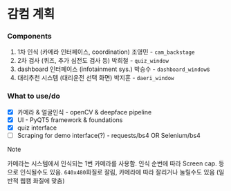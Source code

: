 감컴 계획
====

### Components
1. 1차 인식 (카메라 인터페이스, coordination) 조영민 - `cam_backstage`
2. 2차 검사 (퀴즈, 추가 심전도 검사 등) 박희철 - `quiz_window`
3. dashboard 인터페이스 (infotainment sys.) 박승수 - `dashboard_window`s
4. 대리추천 시스템 (대리운전 선택 화면) 박지훈 - `daeri_window`

### What to use/do
- [x] 카메라 & 얼굴인식 - openCV & deepface pipeline
- [x] UI - PyQT5 framework & foundations
- [x] quiz interface
- [ ] Scraping for demo interface(?) - requests/bs4 OR Selenium/bs4

>[!NOTE]
>카메라는 시스템에서 인식되는 1번 카메라를 사용함.
>인식 순번에 따라 Screen cap. 등으로 인식될수도 있음.
>`640x480`화질로 잘림, 카메라에 따라 잘리거나 눌릴수도 있음 (일반적 웹캠 화질에 맞춤)
